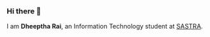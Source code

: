 ### Hi there 👋

I am **Dheeptha Rai**, an Information Technology student at [SASTRA](https://www.sastra.edu/). 

<a href="https://www.linkedin.com/in/dheeptha-rai-jm-63102491"></a>
<a href="https://www.instagram.com/kavyakrithvi/"></a>
<a href="https://twitter.com/DheepthaRai"></a>
<!--
**DheepthaRai/DheepthaRai** is a ✨ _special_ ✨ repository because its `README.md` (this file) appears on your GitHub profile.

Here are some ideas to get you started:

- 🔭 I’m currently working on ...
- 🌱 I’m currently learning ...
- 👯 I’m looking to collaborate on ...
- 🤔 I’m looking for help with ...
- 💬 Ask me about ...
- 📫 How to reach me: ...
- 😄 Pronouns: ...
- ⚡ Fun fact: ...
-->
